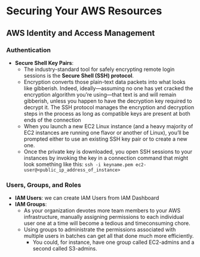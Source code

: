 # Securing Your AWS Resources

## AWS Identity and Access Management

### Authentication
- **Secure Shell Key Pairs**:
  - The industry-standard tool for safely encrypting remote login sessions is the **Secure Shell (SSH) protocol**.
  - Encryption converts those plain-text data packets into what looks like gibberish. Indeed, ideally—assuming no one has yet cracked the encryption algorithm you’re using—that text is and will remain gibberish, unless you happen to have the decryption key required to decrypt it. The SSH protocol manages the encryption and decryption steps in the process as long as compatible keys are present at both ends of the connection
  - When you launch a new EC2 Linux instance (and a heavy majority of EC2 instances are running one flavor or another of Linux), you’ll be prompted either to use an existing SSH key pair or to create a new one.
  - Once the private key is downloaded, you open SSH sessions to your instances by invoking the key in a connection command that might look something like this: ```ssh -i keyname.pem ec2-user@<public_ip_address_of_instance>```
  
### Users, Groups, and Roles
- **IAM Users**: we can create IAM Users from IAM Dashboard
- **IAM Groups**: 
  - As your organization devotes more team members to your AWS infrastructure, manually assigning permissions to each individual user one at a time will become a tedious and timeconsuming chore.
  - Using groups to administrate the permissions associated with multiple users in batches can get all that done much more efficiently.
    - You could, for instance, have one group called EC2-admins and a second called S3-admins. 
